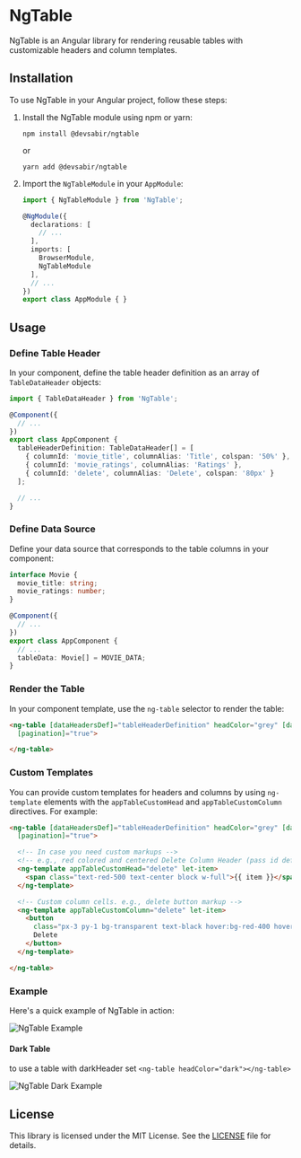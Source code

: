 # NgTable

NgTable is an Angular library for rendering reusable tables with customizable headers and column templates.

## Installation

To use NgTable in your Angular project, follow these steps:

1. Install the NgTable module using npm or yarn:

   ```shell
   npm install @devsabir/ngtable
   ```

   or

   ```shell
   yarn add @devsabir/ngtable
   ```

2. Import the `NgTableModule` in your `AppModule`:

   ```typescript
   import { NgTableModule } from 'NgTable';

   @NgModule({
     declarations: [
       // ...
     ],
     imports: [
       BrowserModule,
       NgTableModule
     ],
     // ...
   })
   export class AppModule { }
   ```

## Usage

### Define Table Header

In your component, define the table header definition as an array of `TableDataHeader` objects:

```typescript
import { TableDataHeader } from 'NgTable';

@Component({
  // ...
})
export class AppComponent {
  tableHeaderDefinition: TableDataHeader[] = [
    { columnId: 'movie_title', columnAlias: 'Title', colspan: '50%' },
    { columnId: 'movie_ratings', columnAlias: 'Ratings' },
    { columnId: 'delete', columnAlias: 'Delete', colspan: '80px' }
  ];

  // ...
}
```

### Define Data Source

Define your data source that corresponds to the table columns in your component:

```typescript
interface Movie {
  movie_title: string;
  movie_ratings: number;
}

@Component({
  // ...
})
export class AppComponent {
  // ...
  tableData: Movie[] = MOVIE_DATA;
}
```

### Render the Table

In your component template, use the `ng-table` selector to render the table:

```html
<ng-table [dataHeadersDef]="tableHeaderDefinition" headColor="grey" [dataSource]="tableData" [pageSize]="5"
  [pagination]="true">

</ng-table>
```

### Custom Templates

You can provide custom templates for headers and columns by using `ng-template` elements with the `appTableCustomHead` and `appTableCustomColumn` directives. For example:

```html
<ng-table [dataHeadersDef]="tableHeaderDefinition" headColor="grey" [dataSource]="tableData" [pageSize]="5"
  [pagination]="true">

  <!-- In case you need custom markups -->
  <!-- e.g., red colored and centered Delete Column Header (pass id defined in HeaderDef) -->
  <ng-template appTableCustomHead="delete" let-item>
    <span class="text-red-500 text-center block w-full">{{ item }}</span>
  </ng-template>

  <!-- Custom column cells. e.g., delete button markup -->
  <ng-template appTableCustomColumn="delete" let-item>
    <button
      class="px-3 py-1 bg-transparent text-black hover:bg-red-400 hover:text-white border border-black rounded">
      Delete
    </button>
  </ng-template>

</ng-table>
```

### Example

Here's a quick example of NgTable in action:

![NgTable Example](https://i.ibb.co/TvPNGbx/NgTable.gif)

#### Dark Table
to use a table with darkHeader set 
```<ng-table headColor="dark"></ng-table>```

![NgTable Dark Example](https://i.ibb.co/txtt76t/Ng-Table-Dark.gif)

## License

This library is licensed under the MIT License. See the [LICENSE](LICENSE) file for details.